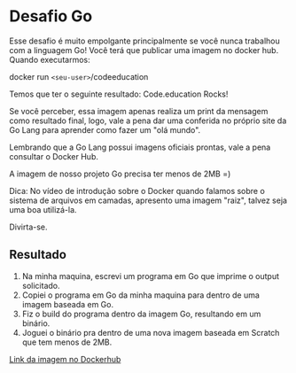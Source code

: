 # Desafio Go

Esse desafio é muito empolgante principalmente se você nunca trabalhou com a linguagem Go!
Você terá que publicar uma imagem no docker hub. Quando executarmos:

docker run `<seu-user>`/codeeducation

Temos que ter o seguinte resultado: Code.education Rocks!

Se você perceber, essa imagem apenas realiza um print da mensagem como resultado final, logo, vale a pena dar uma conferida no próprio site da Go Lang para aprender como fazer um "olá mundo".

Lembrando que a Go Lang possui imagens oficiais prontas, vale a pena consultar o Docker Hub.

A imagem de nosso projeto Go precisa ter menos de 2MB =)

Dica: No vídeo de introdução sobre o Docker quando falamos sobre o sistema de arquivos em camadas, apresento uma imagem "raiz", talvez seja uma boa utilizá-la.

Divirta-se.

## Resultado

1. Na minha maquina, escrevi um programa em Go que imprime o output solicitado.
2. Copiei o programa em Go da minha maquina para dentro de uma imagem baseada em Go.
3. Fiz o build do programa dentro da imagem Go, resultando em um binário.
4. Joguei o binário pra dentro de uma nova imagem baseada em Scratch que tem menos de 2MB.

[Link da imagem no Dockerhub](<https://hub.docker.com/repository/docker/rogerpoliver/codeeducation>)
